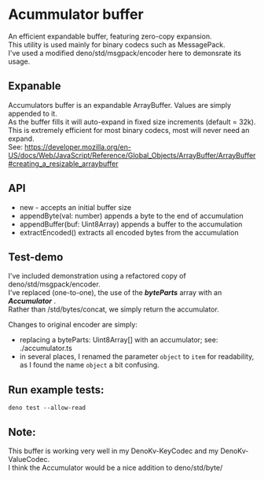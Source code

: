 
# Acummulator buffer
An efficient expandable buffer, featuring zero-copy expansion.  
This utility is used mainly for binary codecs such as MessagePack.   
I've used a modified deno/std/msgpack/encoder here to demonsrate its usage.   

## Expanable
Accumulators buffer is an expandable ArrayBuffer. Values are simply appended to it.    
As the buffer fills it will auto-expand in fixed size increments (default = 32k).   
This is extremely efficient for most binary codecs, most will never need an expand.   
See: https://developer.mozilla.org/en-US/docs/Web/JavaScript/Reference/Global_Objects/ArrayBuffer/ArrayBuffer#creating_a_resizable_arraybuffer

## API
  - new - accepts an initial buffer size
  - appendByte(val: number) appends a byte to the end of accumulation 
  - appendBuffer(buf: Uint8Array) appends a buffer to the accumulation
  - extractEncoded() extracts all encoded bytes from the accumulation

## Test-demo
I've included demonstration using a refactored copy of deno/std/msgpack/encoder.    
I've replaced (one-to-one), the use of the **_byteParts_** array with an **_Accumulator_** .   
Rather than /std/bytes/concat, we simply return the accumulator.  

Changes to original encoder are simply: 
   - replacing a byteParts: Uint8Array[] with an accumulator; see: ./accumulator.ts
   - in several places, I renamed the parameter `object` to `item` for readability,
     as I found the name `object` a bit confusing.

## Run example tests:
```
deno test --allow-read
```
## Note:
This buffer is working very well in my DenoKv-KeyCodec and my DenoKv-ValueCodec.     
I think the Accumulator would be a nice addition to deno/std/byte/
